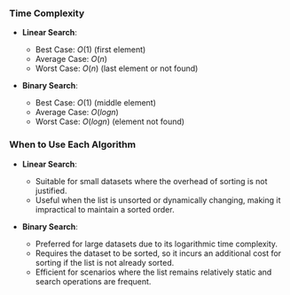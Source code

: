 ### Time Complexity

- **Linear Search**:
  - Best Case: $O(1)$ (first element)
  - Average Case: $O(n)$
  - Worst Case: $O(n)$ (last element or not found)
  
- **Binary Search**:
  - Best Case: $O(1)$ (middle element)
  - Average Case: $O(log n)$
  - Worst Case: $O(log n)$ (element not found)

### When to Use Each Algorithm

- **Linear Search**:
  - Suitable for small datasets where the overhead of sorting is not justified.
  - Useful when the list is unsorted or dynamically changing, making it impractical to maintain a sorted order.
  
- **Binary Search**:
  - Preferred for large datasets due to its logarithmic time complexity.
  - Requires the dataset to be sorted, so it incurs an additional cost for sorting if the list is not already sorted.
  - Efficient for scenarios where the list remains relatively static and search operations are frequent.

